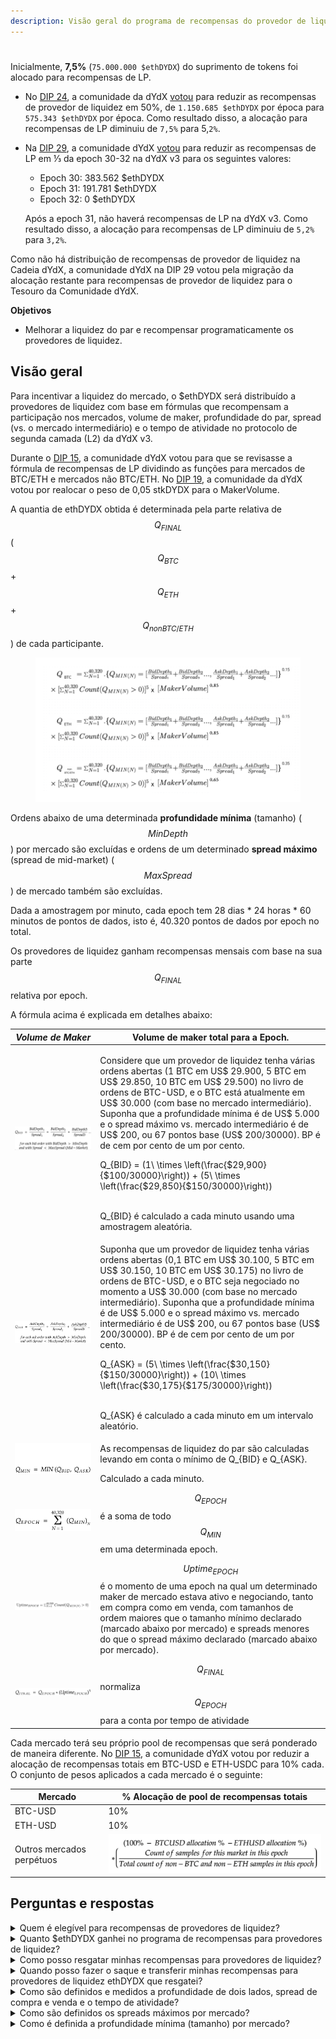 ```yaml
---
description: Visão geral do programa de recompensas do provedor de liquidez.
---
```


#

Inicialmente, **7,5%** (`75.000.000 $ethDYDX`) do suprimento de tokens foi alocado para recompensas de LP.

* No [DIP 24](https://github.com/dydxfoundation/dip/blob/master/content/dips/DIP-24.md), a comunidade da dYdX [votou](https://dydx.community/dashboard/proposal/14) para reduzir as recompensas de provedor de liquidez em 50%, de `1.150.685 $ethDYDX` por época para `575.343 $ethDYDX` por época. Como resultado disso, a alocação para recompensas de LP diminuiu de `7,5%` para 5,`2%`.
*   Na [DIP 29](https://dydx.community/dashboard/proposal/16), a comunidade dYdX [votou](https://dydx.community/dashboard/proposal/16) para reduzir as recompensas de LP em ⅓ da epoch 30-32 na dYdX v3 para os seguintes valores:

    * Epoch 30: 383.562 $ethDYDX
    * Epoch 31: 191.781 $ethDYDX
    * Epoch 32: 0 $ethDYDX

    Após a epoch 31, não haverá recompensas de LP na dYdX v3. Como resultado disso, a alocação para recompensas de LP diminuiu de `5,2%` para `3,2%`.

Como não há distribuição de recompensas de provedor de liquidez na Cadeia dYdX, a comunidade dYdX na DIP 29 votou pela migração da alocação restante para recompensas de provedor de liquidez para o Tesouro da Comunidade dYdX.

**Objetivos**

* Melhorar a liquidez do par e recompensar programaticamente os provedores de liquidez.

## **Visão geral**

Para incentivar a liquidez do mercado, o $ethDYDX será distribuído a provedores de liquidez com base em fórmulas que recompensam a participação nos mercados, volume de maker, profundidade do par, spread (vs. o mercado intermediário) e o tempo de atividade no protocolo de segunda camada (L2) da dYdX v3.

Durante o [DIP 15](https://github.com/dydxfoundation/dip/blob/master/content/dips/DIP-15.md), a comunidade dYdX votou para que se revisasse a fórmula de recompensas de LP dividindo as funções para mercados de BTC/ETH e mercados não BTC/ETH. No [DIP 19](https://github.com/dydxfoundation/dip/blob/master/content/dips/DIP-19.md), a comunidade da dYdX votou por realocar o peso de 0,05 stkDYDX para o MakerVolume.

A quantia de ethDYDX obtida é determinada pela parte relativa de $$Q_{FINAL}$$ ($$Q_{BTC}$$+​$$Q_{ETH}$$+$$Q_{non BTC/ETH}$$​) de cada participante.

<figure><img src="../.gitbook/assets/Updated LP Rewards Formulas.png" alt=""><figcaption></figcaption></figure>

Ordens abaixo de uma determinada **profundidade mínima** (tamanho) ($$MinDepth$$) por mercado são excluídas e ordens de um determinado **spread máximo** (spread de mid-market) ($$MaxSpread$$) de mercado também são excluídas.

Dada a amostragem por minuto, cada epoch tem 28 dias \* 24 horas \* 60 minutos de pontos de dados, isto é, 40.320 pontos de dados por epoch no total.

Os provedores de liquidez ganham recompensas mensais com base na sua parte $$Q_{FINAL}$$ relativa por epoch.

A fórmula acima é explicada em detalhes abaixo:

| _Volume de Maker_ | Volume de maker total para a Epoch. |
| --------------------------------------------------------------------------------------- | ---------------------------------------------------------------------------------------------------------------------------------------------------------------------------------------------------------------------------------------------------------------------------------------------------------------------------------------------------------------------------------------------------------------------------------------------------------------------------------------------------------------------------------------------------------------------------------------------------------- |
| <img src="../.gitbook/assets/1-qbid-formula.png" alt="" data-size="original"> | <p></p>Considere que um provedor de liquidez tenha várias ordens abertas (1 BTC em US$ 29.900, 5 BTC em US$ 29.850, 10 BTC em US$ 29.500) no livro de ordens de BTC-USD, e o BTC está atualmente em US$ 30.000 (com base no mercado intermediário). Suponha que a profundidade mínima é de US$ 5.000 e o spread máximo vs. mercado intermediário é de US$ 200, ou 67 pontos base (US$ 200/30000). BP é de cem por cento de um por cento.<br><p></p><span class="math">Q_{BID} = (1\ \times \left(\frac{$29,900}{$100/30000}\right)) + (5\ \times \left(\frac{$29,850}{$150/30000}\right))</span><p></p><br><span class="math">Q_{BID}</span> é calculado a cada minuto usando uma amostragem aleatória.<br> |
| <img src="../.gitbook/assets/1-qask-formula.png" alt="" data-size="original"> | <p></p>Suponha que um provedor de liquidez tenha várias ordens abertas (0,1 BTC em US$ 30.100, 5 BTC em US$ 30.150, 10 BTC em US$ 30.175) no livro de ordens de BTC-USD, e o BTC seja negociado no momento a US$ 30.000 (com base no mercado intermediário). Suponha que a profundidade mínima é de US$ 5.000 e o spread máximo vs. mercado intermediário é de US$ 200, ou 67 pontos base (US$ 200/30000). BP é de cem por cento de um por cento.<p></p><span class="math">Q_{ASK} = (5\ \times \left(\frac{$30,150}{$150/30000}\right)) + (10\ \times \left(\frac{$30,175}{$175/30000}\right))</span><p></p><br><span class="math">Q_{ASK}</span> é calculado a cada minuto em um intervalo aleatório. |
| <img src="../.gitbook/assets/1-qmin-formula.png" alt="" data-size="original"> | <p></p>As recompensas de liquidez do par são calculadas levando em conta o mínimo de <span class="math">Q_{BID}</span> e <span class="math">Q_{ASK}</span>.<br><p></p>Calculado a cada minuto. |
| <img src="../.gitbook/assets/1-qpoech-formula.png" alt="" data-size="original"> | $$Q_{EPOCH}$$ é a soma de todo $$Q_{MIN}$$ em uma determinada epoch. |
| <img src="../.gitbook/assets/1-q-uptime-epoch-formula.png" alt="" data-size="original"> | $$Uptime_{EPOCH}$$ é o momento de uma epoch na qual um determinado maker de mercado estava ativo e negociando, tanto em compra como em venda, com tamanhos de ordem maiores que o tamanho mínimo declarado (marcado abaixo por mercado) e spreads menores do que o spread máximo declarado (marcado abaixo por mercado). |
| <img src="../.gitbook/assets/1-qfinal-epoch-formula.png" alt="" data-size="original"> | $$Q_{FINAL}$$ normaliza $$Q_{EPOCH}$$ para a conta por tempo de atividade |

Cada mercado terá seu próprio pool de recompensas que será ponderado de maneira diferente. No [DIP 15](https://github.com/dydxfoundation/dip/blob/master/content/dips/DIP-15.md), a comunidade dYdX votou por reduzir a alocação de recompensas totais em BTC-USD e ETH-USDC para 10% cada. O conjunto de pesos aplicados a cada mercado é o seguinte:

| Mercado | % Alocação de pool de recompensas totais |
| ----------------------- | ---------------------------------------------------------------- |
| BTC-USD | 10% |
| ETH-USD | 10% |
| Outros mercados perpétuos | ![](../.gitbook/assets/1-other-perpetual-markets-lp-weights.png) |

## Perguntas e respostas

<details>

<summary>Quem é elegível para recompensas de provedores de liquidez?</summary>

Todos os provedores de liquidez que alcançarem um mínimo de 0,25% do volume de maker no protocolo da dYdX v3 na epoch anterior são elegíveis para receber ethDYDX como recompensa em uma determinada época.

A dYdX v3 não está disponível para provedores de liquidez nos Estados Unidos ou em territórios restritos, conforme definido nos [Termos de uso](https://dydx.exchange/terms) da dYdX Trading Inc.

</details>

<details>

<summary>Quanto $ethDYDX ganhei no programa de recompensas para provedores de liquidez?</summary>

Numa determinada epoch, os provedores de liquidez ganham um rendimento com base no seu valor $$Q_{SCORE}$$ em um determinado mercado do par. Cada par tem sua própria quantia de recompensas relativa definida pela governança. A quantidade esperada de ethDYDX obtidos é exibida no [Painel de Recompensas LP](https://p.datadoghq.com/sb/dc160ddf0-b32271920202875868dc46be6b66cf87?tpl\_var\_Market=btc\&from\_ts=1661805073576\&to\_ts=1661891473576\&live=true) e pode ser determinada com base no número de provedores de liquidez envolvidos, no valor de $Q_{SCORE}$$ e no valor da recompensa disponível para um determinado par.

</details>

<details>

<summary>Como posso resgatar minhas recompensas para provedores de liquidez?</summary>

As recompensas para provedores de liquidez são cobertas na [API da dYdX](https://docs.dydx.exchange/). Embora não seja mostrada na interface de usuário da governança, elas ainda são resgatáveis por meio da governança ao final de cada epoch [aqui](https://dydx.community/dashboard).

</details>

<details>

<summary>Quando posso fazer o saque e transferir minhas recompensas para provedores de liquidez ethDYDX que resgatei?</summary>

Os tokens ethDYDX obtidos por meio das recompensas para provedores de liquidez serão resgatados e transferíveis uma vez que o período de restrição de transferência inicial for encerrado.

Começando na epoch 1, os tokens $ethDYDX obtidos por meio das recompensas para provedores de liquidez serão resgatados `após 7 dias` (**período** de espera) a partir do final de cada epoch.

</details>

<details>

<summary>Como são definidos e medidos a profundidade de dois lados, spread de compra e venda e o tempo de atividade?</summary>

* **Profundidade de dois lados**



* **Spread de mid-market**



* **Tempo de atividade**

O tempo de atividade para provedores de liquidez é essencial para os mercados, especialmente em períodos de alta volatilidade. Ao aplicar um exponente de 5 a $$Uptime_{epoch}$$ como uma entrada para $$Q_{FINAL}$$, as recompensas tendem aos provedores de liquidez que mantêm a liquidez de dois lados constantemente. Em outras palavras, um provedor de liquidez que fornece 99% de tempo de atividade é exponencialmente mais valioso do que um provedor de liquidez que fornece 90% de tempo de atividade.



</details>

<details>

<summary>Como são definidos os spreads máximos por mercado?</summary>

Nenhum $$Q_{BID}$$ ou $$Q_{ASK}$$ será gerado quando o spread estiver acima de $$MaxSpread$$ de um determinado mercado.

Os spreads máximos iniciais são os seguintes:

*
*
*

</details>

<details>

<summary>Como é definida a profundidade mínima (tamanho) por mercado?</summary>

Nenhum $$Q_{BID}$$ ou $$Q_{ASK}$$ será gerado quando o tamanho estiver abaixo de $$MinDepth$$ de um determinado mercado.

As profundidades mínimas iniciais são as seguintes:

*
*
*

</details>

